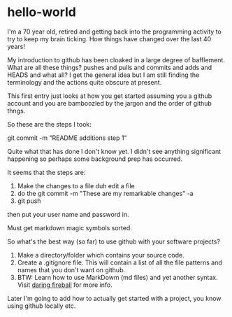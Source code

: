 # hello-world

I'm a 70 year old, retired and getting back into the programming activity to try to keep my brain ticking. How things have changed over the last 40 years!

My introduction to github has been cloaked in a large degree of bafflement. What are all these things? pushes and pulls and commits and adds and HEADS and what all? I get the general idea but I am still finding the terminology and the actions quite obscure at present.

This first entry just looks at how you get started assuming you a github account and you are bamboozled by the jargon and the order of github thngs.

So these are the steps I took:

git commit -m "README additions step 1"

Quite what that has done I don't know yet. I didn't see anything significant happening so perhaps some background prep has occurred.

It seems that the steps are:

1. Make the changes to a file duh edit a file
2. do the  git commit -m "These are my remarkable changes" -a
3. git push

then put your user name and password in.

Must get markdown magic symbols sorted.

So what's the best way (so far) to use github with your software projects?

1. Make a directory/folder which contains your source code.
2. Create a .gitignore file. This will contain a list of all the file patterns and names that you don't want on github.
3. BTW: Learn how to use MarkDowm (md files) and yet another syntax. Visit [daring fireball](https://daringfireball.net/projects/markdown/basics) for more info.

Later I'm going to add how to actually get started with a project, you know using github locally etc.